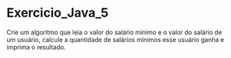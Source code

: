 # Exercicio_Java_5
Crie um algoritmo que leia o valor do salário mínimo e o valor do salário de um usuário, calcule a quantidade de salários mínimos esse usuário ganha e imprima o resultado.
